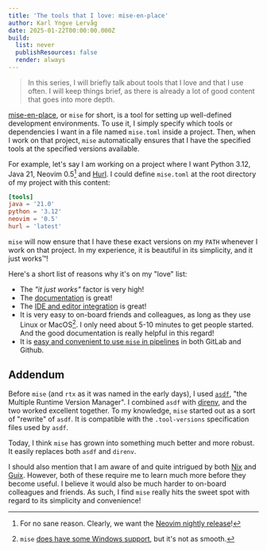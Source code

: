 ```yaml
---
title: 'The tools that I love: mise-en-place'
author: Karl Yngve Lervåg
date: 2025-01-22T00:00:00.000Z
build:
  list: never
  publishResources: false
  render: always
---
```

> In this series, I will briefly talk about tools that I love and that I use often.
> I will keep things brief, as there is already a lot of good content that goes into more depth.

[mise-en-place](https://mise.jdx.dev/), or `mise` for short, is a tool for setting up well-defined development environments.
To use it, I simply specify which tools or dependencies I want in a file named `mise.toml` inside a project.
Then, when I work on that project, `mise` automatically ensures that I have the specified tools at the specified versions available.

For example, let's say I am working on a project where I want Python 3.12, Java 21, Neovim 0.5[^1] and [Hurl](https://hurl.dev).
I could define `mise.toml` at the root directory of my project with this content:

```toml
[tools]
java = '21.0'
python = '3.12'
neovim = '0.5'
hurl = 'latest'
```

`mise` will now ensure that I have these exact versions on my `PATH` whenever I work on that project.
In my experience, it is beautiful in its simplicity, and it just works™!

Here's a short list of reasons why it's on my "love" list:

- The _"it just works"_ factor is very high!
- The [documentation](https://mise.jdx.dev/getting-started.html) is great!
- The [IDE and editor integration](https://mise.jdx.dev/ide-integration.html) is great!
- It is very easy to on-board friends and colleagues, as long as they use Linux or MacOS[^2].
  I only need about 5-10 minutes to get people started.
  And the good documentation is really helpful in this regard!
- It is [easy and convenient to use `mise` in pipelines](https://mise.jdx.dev/continuous-integration.html) in both GitLab and Github.

## Addendum

Before `mise` (and `rtx` as it was named in the early days), I used [`asdf`](https://asdf-vm.com/), "the Multiple Runtime Version Manager".
I combined `asdf` with [direnv](https://direnv.net/), and the two worked excellent together.
To my knowledge, `mise` started out as a sort of "rewrite" of `asdf`.
It is compatible with the `.tool-versions` specification files used by `asdf`.

Today, I think `mise` has grown into something much better and more robust.
It easily replaces both `asdf` and `direnv`.

I should also mention that I am aware of and quite intrigued by both [Nix](https://nix.dev/) and [Guix](https://guix.gnu.org/).
However, both of these require me to learn much more before they become useful.
I believe it would also be much harder to on-board colleagues and friends.
As such, I find `mise` really hits the sweet spot with regard to its simplicity and convenience!

[^1]: For no sane reason. Clearly, we want the [Neovim nightly release](https://github.com/neovim/neovim/releases)!

[^2]: `mise` [does have some Windows support](https://mise.jdx.dev/faq.html#windows-support), but it's not as smooth.

